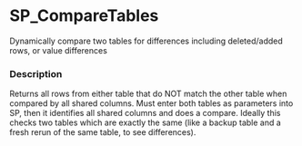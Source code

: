 # SP_CompareTables
Dynamically compare two tables for differences including deleted/added rows, or value differences 

### Description
Returns all rows from either table that do NOT match the other table when compared by all shared columns. Must enter both tables as parameters into SP, then it identifies all shared columns and does a compare. Ideally this checks two tables which are exactly the same (like a backup table  and a fresh rerun of the same table, to see differences).
